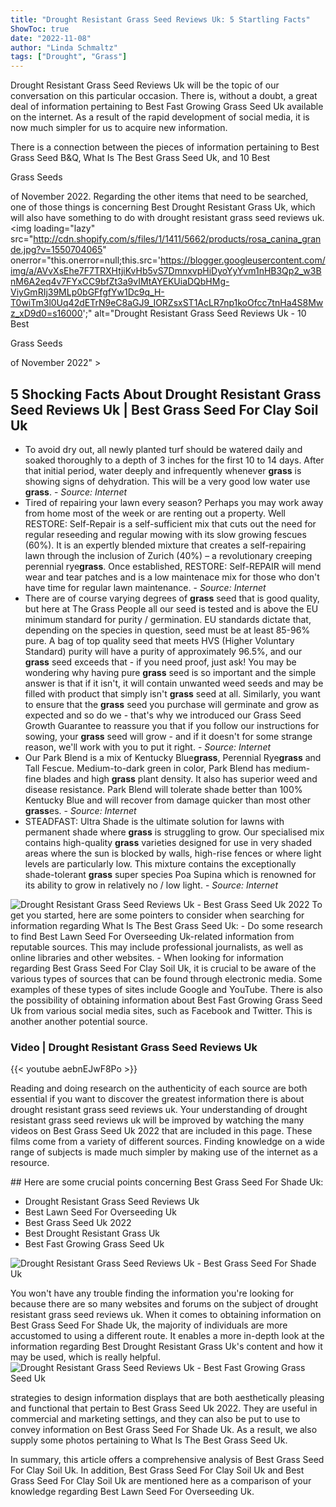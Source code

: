 ```yaml
---
title: "Drought Resistant Grass Seed Reviews Uk: 5 Startling Facts"
ShowToc: true 
date: "2022-11-08"
author: "Linda Schmaltz" 
tags: ["Drought", "Grass"]
---
```


Drought Resistant Grass Seed Reviews Uk will be the topic of our conversation on this particular occasion. There is, without a doubt, a great deal of information pertaining to Best Fast Growing Grass Seed Uk available on the internet. As a result of the rapid development of social media, it is now much simpler for us to acquire new information.

There is a connection between the pieces of information pertaining to Best Grass Seed B&Q, What Is The Best Grass Seed Uk, and 10
Best

Grass Seeds

of
November 2022. Regarding the other items that need to be searched, one of those things is concerning Best Drought Resistant Grass Uk, which will also have something to do with drought resistant grass seed reviews uk.
<img loading="lazy" src="http://cdn.shopify.com/s/files/1/1411/5662/products/rosa_canina_grande.jpg?v=1550704065" onerror="this.onerror=null;this.src='https://blogger.googleusercontent.com/img/a/AVvXsEhe7F7TRXHtjiKvHb5vS7DmnxvpHiDyoYyYvm1nHB3Qp2_w3BnM6A2eq4v7FYxCC9bfZt3a9vIMtAYEKUiaDQbHMg-ViyGmRIj39MLp0bGFfgfYw1Dc9q_H-T0wiTm3l0Uq42dETrN9eC8aGJ9_IORZsxST1AcLR7np1koOfcc7tnHa4S8Mwz_xD9d0=s16000';" alt="Drought Resistant Grass Seed Reviews Uk - 10
Best

Grass Seeds

of
November 2022" >

## 5 Shocking Facts About Drought Resistant Grass Seed Reviews Uk | Best Grass Seed For Clay Soil Uk
-   To avoid dry out, all newly planted turf should be watered daily and soaked thoroughly to a depth of 3 inches for the first 10 to 14 days. After that initial period, water deeply and infrequently whenever **grass** is showing signs of dehydration. This will be a very good low water use **grass**. - <cite>Source: Internet</cite>
-   Tired of repairing your lawn every season? Perhaps you may work away from home most of the week or are renting out a property. Well RESTORE: Self-Repair is a self-sufficient mix that cuts out the need for regular reseeding and regular mowing with its slow growing fescues (60%). It is an expertly blended mixture that creates a self-repairing lawn through the inclusion of Zurich (40%) – a revolutionary creeping perennial rye**grass**. Once established, RESTORE: Self-REPAIR will mend wear and tear patches and is a low maintenace mix for those who don't have time for regular lawn maintenance. - <cite>Source: Internet</cite>
-   There are of course varying degrees of **grass** seed that is good quality, but here at The Grass People all our seed is tested and is above the EU minimum standard for purity / germination. EU standards dictate that, depending on the species in question, seed must be at least 85-96% pure. A bag of top quality seed that meets HVS (Higher Voluntary Standard) purity will have a purity of approximately 96.5%, and our **grass** seed exceeds that - if you need proof, just ask! You may be wondering why having pure **grass** seed is so important and the simple answer is that if it isn't, it will contain unwanted weed seeds and may be filled with product that simply isn't **grass** seed at all. Similarly, you want to ensure that the **grass** seed you purchase will germinate and grow as expected and so do we - that's why we introduced our Grass Seed Growth Guarantee to reassure you that if you follow our instructions for sowing, your **grass** seed will grow - and if it doesn't for some strange reason, we'll work with you to put it right. - <cite>Source: Internet</cite>
-   Our Park Blend is a mix of Kentucky Blue**grass**, Perennial Rye**grass** and Tall Fescue. Medium-to-dark green in color, Park Blend has medium-fine blades and high **grass** plant density. It also has superior weed and disease resistance. Park Blend will tolerate shade better than 100% Kentucky Blue and will recover from damage quicker than most other **grass**es. - <cite>Source: Internet</cite>
-   STEADFAST: Ultra Shade is the ultimate solution for lawns with permanent shade where **grass** is struggling to grow. Our specialised mix contains high-quality **grass** varieties designed for use in very shaded areas where the sun is blocked by walls, high-rise fences or where light levels are particularly low. This mixture contains the exceptionally shade-tolerant **grass** super species Poa Supina which is renowned for its ability to grow in relatively no / low light. - <cite>Source: Internet</cite>


<img loading="lazy" src="http://cdn.shopify.com/s/files/1/1411/5662/products/lobelia_telekii_grande.jpg?v=1550703397" onerror="this.onerror=null;this.src='https://blogger.googleusercontent.com/img/a/AVvXsEhe7F7TRXHtjiKvHb5vS7DmnxvpHiDyoYyYvm1nHB3Qp2_w3BnM6A2eq4v7FYxCC9bfZt3a9vIMtAYEKUiaDQbHMg-ViyGmRIj39MLp0bGFfgfYw1Dc9q_H-T0wiTm3l0Uq42dETrN9eC8aGJ9_IORZsxST1AcLR7np1koOfcc7tnHa4S8Mwz_xD9d0=s16000';" alt="Drought Resistant Grass Seed Reviews Uk - Best Grass Seed Uk 2022" >
To get you started, here are some pointers to consider when searching for information regarding What Is The Best Grass Seed Uk:
- Do some research to find Best Lawn Seed For Overseeding Uk-related information from reputable sources. This may include professional journalists, as well as online libraries and other websites.
- When looking for information regarding Best Grass Seed For Clay Soil Uk, it is crucial to be aware of the various types of sources that can be found through electronic media. Some examples of these types of sites include Google and YouTube. There is also the possibility of obtaining information about Best Fast Growing Grass Seed Uk from various social media sites, such as Facebook and Twitter. This is another another potential source.

### Video | Drought Resistant Grass Seed Reviews Uk
{{< youtube aebnEJwF8Po >}} 


Reading and doing research on the authenticity of each source are both essential if you want to discover the greatest information there is about drought resistant grass seed reviews uk.
Your understanding of drought resistant grass seed reviews uk will be improved by watching the many videos on Best Grass Seed Uk 2022 that are included in this page. These films come from a variety of different sources. Finding knowledge on a wide range of subjects is made much simpler by making use of the internet as a resource.
<script async="async" data-cfasync="false" src="//normallydemandedalter.com/fe63df3c5408708b15d8dc3d9b206b31/invoke.js"></script>
<div id="container-fe63df3c5408708b15d8dc3d9b206b31"></div>
## Here are some crucial points concerning Best Grass Seed For Shade Uk:

- Drought Resistant Grass Seed Reviews Uk
- Best Lawn Seed For Overseeding Uk
- Best Grass Seed Uk 2022
- Best Drought Resistant Grass Uk
- Best Fast Growing Grass Seed Uk

 <img loading="lazy" src="https://cdn.shopify.com/s/files/1/1411/5662/products/echium_pininana_grande.jpg?v=1550703347" onerror="this.onerror=null;this.src='https://blogger.googleusercontent.com/img/a/AVvXsEhe7F7TRXHtjiKvHb5vS7DmnxvpHiDyoYyYvm1nHB3Qp2_w3BnM6A2eq4v7FYxCC9bfZt3a9vIMtAYEKUiaDQbHMg-ViyGmRIj39MLp0bGFfgfYw1Dc9q_H-T0wiTm3l0Uq42dETrN9eC8aGJ9_IORZsxST1AcLR7np1koOfcc7tnHa4S8Mwz_xD9d0=s16000';" alt="Drought Resistant Grass Seed Reviews Uk - Best Grass Seed For Shade Uk" >

You won't have any trouble finding the information you're looking for because there are so many websites and forums on the subject of drought resistant grass seed reviews uk.
When it comes to obtaining information on Best Grass Seed For Shade Uk, the majority of individuals are more accustomed to using a different route. It enables a more in-depth look at the information regarding Best Drought Resistant Grass Uk's content and how it may be used, which is really helpful.
<img loading="lazy" src="https://e54055a024bc6fb58d47-f7df714a3b816a175961a96ef2278d84.ssl.cf2.rackcdn.com/15334-Grass--Equisetum-Hymale--Horsetail-Grass.jpg" onerror="this.onerror=null;this.src='https://blogger.googleusercontent.com/img/a/AVvXsEhe7F7TRXHtjiKvHb5vS7DmnxvpHiDyoYyYvm1nHB3Qp2_w3BnM6A2eq4v7FYxCC9bfZt3a9vIMtAYEKUiaDQbHMg-ViyGmRIj39MLp0bGFfgfYw1Dc9q_H-T0wiTm3l0Uq42dETrN9eC8aGJ9_IORZsxST1AcLR7np1koOfcc7tnHa4S8Mwz_xD9d0=s16000';" alt="Drought Resistant Grass Seed Reviews Uk - Best Fast Growing Grass Seed Uk" >

strategies to design information displays that are both aesthetically pleasing and functional that pertain to Best Grass Seed Uk 2022. They are useful in commercial and marketing settings, and they can also be put to use to convey information on Best Grass Seed For Shade Uk. As a result, we also supply some photos pertaining to What Is The Best Grass Seed Uk.

In summary, this article offers a comprehensive analysis of Best Grass Seed For Clay Soil Uk. In addition, Best Grass Seed For Clay Soil Uk and Best Grass Seed For Clay Soil Uk are mentioned here as a comparison of your knowledge regarding Best Lawn Seed For Overseeding Uk.

	

